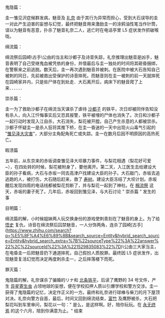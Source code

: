 鬼隐篇：

圭一雏见沢症候群发病，魅音及 [礼奈](https://www.zhihu.com/search?q=%E7%A4%BC%E5%A5%88&search_source=Entity&hybrid_search_source=Entity&hybrid_search_extra=%7B%22sourceType%22%3A%22answer%22%2C%22sourceId%22%3A%221529835083%22%7D) 由于其行为异常而担心，受到大石误导的圭一对此产生迫害的妄想与幻觉，最终把魅音用来激励圭一的涂鸦油性笔当作针筒，误以为魅音有恶意，扑杀了魅音礼奈二人，逃亡时在电话亭里 L5 症状发作抓破喉咙。

绵流篇：

绵流祭后园崎\古手\公由的当主和沙都子及诗音失踪，礼奈推理出魅音是凶手，魅音表明了自己受继鬼血被凭依的身份，并借最后与圭一独处的时间将其砸昏捆绑，在警察来之前逃脱。数天后，圭一再次遇到魅音并被刺。在医院中被大石告知自己被刺的同日，先前被救出受保护的诗音摔死。而魅音则在圭一被刺的前一天就摔死在园崎家井内，只是些尸体在到处走．大石离开后，病床下的魅音爬了上来．．．．．．

崇杀篇：

圭一为了救助沙都子在绵流当天谋杀了虐待 [沙都子](https://www.zhihu.com/search?q=%E6%B2%99%E9%83%BD%E5%AD%90&search_source=Entity&hybrid_search_source=Entity&hybrid_search_extra=%7B%22sourceType%22%3A%22answer%22%2C%22sourceId%22%3A%221529835083%22%7D) 的铁平，次日却被同伴告知没有杀人，向入江忏悔事实后又恐其报警，铁平被埋的尸体也消失了。次日和沙都子一起行动时发现入江自杀，大石消失，梨花被开膛。自己产生杀意的人都被崇杀。沙都子怀疑圭一是杀人狂将其推下桥，在圭一昏迷的一天中出现火山毒气引起的 "[雏见泽大灾害](https://www.zhihu.com/search?q=%E9%9B%8F%E8%A7%81%E6%B3%BD%E5%A4%A7%E7%81%BE%E5%AE%B3&search_source=Entity&hybrid_search_source=Entity&hybrid_search_extra=%7B%22sourceType%22%3A%22answer%22%2C%22sourceId%22%3A%221529835083%22%7D)"，大部分主角配角死亡或失踪。圭一在数月后因不明原因的高热死亡。

暇溃篇

五年前，从东京来的赤坂调查雏见泽大坝暴力事件，与梨花相遇（梨花好可爱~），在四处转的时候，梨花被附身了，要他离开。第二天，入江医生去给建设大臣的孙子看病，大石与赤坂一同去高津户找建设大臣的孙子。大石敲门，赤坂去追逃跑的人，被打伤，大石随后赶来，救了 [寿树](https://www.zhihu.com/search?q=%E5%AF%BF%E6%A0%91&search_source=Entity&hybrid_search_source=Entity&hybrid_search_extra=%7B%22sourceType%22%3A%22answer%22%2C%22sourceId%22%3A%221529835083%22%7D)。建设大臣冻结了大坝计划。赤坂醒后发现四周的电话线都被梨花剪断了，并与梨花一起到了神社。在 [棉流祭](https://www.zhihu.com/search?q=%E6%A3%89%E6%B5%81%E7%A5%AD&search_source=Entity&hybrid_search_source=Entity&hybrid_search_extra=%7B%22sourceType%22%3A%22answer%22%2C%22sourceId%22%3A%221529835083%22%7D) 这天，赤坂的妻子死了。几年后，赤坂回到雏见泽，与大石讨论 " 崇杀篇 " 发生的事

目明篇：

绵流篇的解，小时候姐妹两人玩交换身份的游戏使刺青刻在了魅音的身上。为了给 [悟史](https://www.zhihu.com/search?q=%E6%82%9F%E5%8F%B2&search_source=Entity&hybrid_search_source=Entity&hybrid_search_extra=%7B%22sourceType%22%3A%22answer%22%2C%22sourceId%22%3A%221529835083%22%7D) 复仇，诗音在绵流祭后囚禁魅音，一人分饰两角，连杀了园崎\[古手](https://www.zhihu.com/search?q=%E5%8F%A4%E6%89%8B&search_source=Entity&hybrid_search_source=Entity&hybrid_search_extra=%7B%22sourceType%22%3A%22answer%22%2C%22sourceId%22%3A%221529835083%22%7D)\公由三大家当主，在电昏圭一后把魅音扔下通道摔死，自己假扮人质脱罪。最终因 L5 症状发作，出现魅音复活幻觉而决定再度刺杀圭一，之后摔落楼下而死。

罪灭篇：

鬼隐篇的解，礼奈谋杀了骗婚的リナ和 [北条铁平](https://www.zhihu.com/search?q=%E5%8C%97%E6%9D%A1%E9%93%81%E5%B9%B3&search_source=Entity&hybrid_search_source=Entity&hybrid_search_extra=%7B%22sourceType%22%3A%22answer%22%2C%22sourceId%22%3A%221529835083%22%7D)，后读了鹰野的 34 号文件，产生 [异星寄生虫](https://www.zhihu.com/search?q=%E5%BC%82%E6%98%9F%E5%AF%84%E7%94%9F%E8%99%AB&search_source=Entity&hybrid_search_source=Entity&hybrid_search_extra=%7B%22sourceType%22%3A%22answer%22%2C%22sourceId%22%3A%221529835083%22%7D) 占领地球的妄想，便在学校扣押人质以引爆学校和警方交涉。圭一获得了鬼隐篇的记忆，决定作正义的一方。最终和礼奈进行球棒与柴刀的月下屋顶对决。礼奈向警方自首，最后，时间又回到绵流结束，[富竹](https://www.zhihu.com/search?q=%E5%AF%8C%E7%AB%B9&search_source=Entity&hybrid_search_source=Entity&hybrid_search_extra=%7B%22sourceType%22%3A%22answer%22%2C%22sourceId%22%3A%221529835083%22%7D) 及鹰野被杀，大石把梨花叫到车里审问，梨花以一句：" 是么，是这样啊。好，陪你玩玩。在 [永无终焉](https://www.zhihu.com/search?q=%E6%B0%B8%E6%97%A0%E7%BB%88%E7%84%89&search_source=Entity&hybrid_search_source=Entity&hybrid_search_extra=%7B%22sourceType%22%3A%22answer%22%2C%22sourceId%22%3A%221529835083%22%7D) 的这个六月，陪到你满意为止。" 结束
